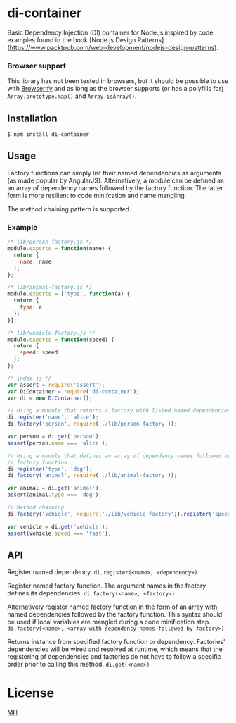 # di-container

Basic Dependency Injection (DI) container for Node.js inspired by code examples
found in the book [Node.js Design Patterns]
(https://www.packtpub.com/web-development/nodejs-design-patterns).

### Browser support

This library has not been tested in browsers, but it should be possible to use
with [Browserify](http://browserify.org/) and as long as the browser supports
(or has a polyfills for) `Array.prototype.map()` and `Array.isArray()`.

## Installation

`$ npm install di-container`

## Usage

Factory functions can simply list their named dependencies as arguments (as
made popular by AngularJS). Alternatively, a module can be defined as an array
of dependency names followed by the factory function. The latter form is more
resilient to code minifcation and name mangling.

The method chaining pattern is supported.

### Example

```js
/* lib/person-factory.js */
module.exports = function(name) {
  return {
    name: name
  };
};

/* lib/animal-factory.js */
module.exports = ['type', function(a) {
  return {
    type: a
  };
}];

/* lib/vehicle-factory.js */
module.exports = function(speed) {
  return {
    speed: speed
  };
};

/* index.js */
var assert = require('assert');
var DiContainer = require('di-container');
var di = new DiContainer();

// Using a module that returns a factory with listed named dependencies.
di.register('name', 'alice');
di.factory('person', require('./lib/person-factory'));

var person = di.get('person');
assert(person.name === 'alice');

// Using a module that defines an array of dependency names followed by the
// factory function
di.register('type', 'dog');
di.factory('animal', require('./lib/animal-factory'));

var animal = di.get('animal');
assert(animal.type === 'dog');

// Method chaining
di.factory('vehicle', require('./lib/vehicle-factory')).register('speed', 'fast');

var vehicle = di.get('vehicle');
assert(vehicle.speed === 'fast');
```

## API

Register named dependency.
`di.register(<name>, <dependency>)`

Register named factory function. The argument names in the factory defines its
dependencies.
`di.factory(<name>, <factory>)`

Alternatively register named factory function in the form of an array with named
dependencies followed by the factory function. This syntax should be used if
local variables are mangled during a code minification step.
`di.factory(<name>, <array with dependency names followed by factory>)`

Returns instance from specified factory function or dependency. Factories'
dependencies will be wired and resolved at runtime, which means that the
registering of dependencies and factories do not have to follow a specific
order prior to calling this method.
`di.get(<name>)`

# License

[MIT](LICENSE)